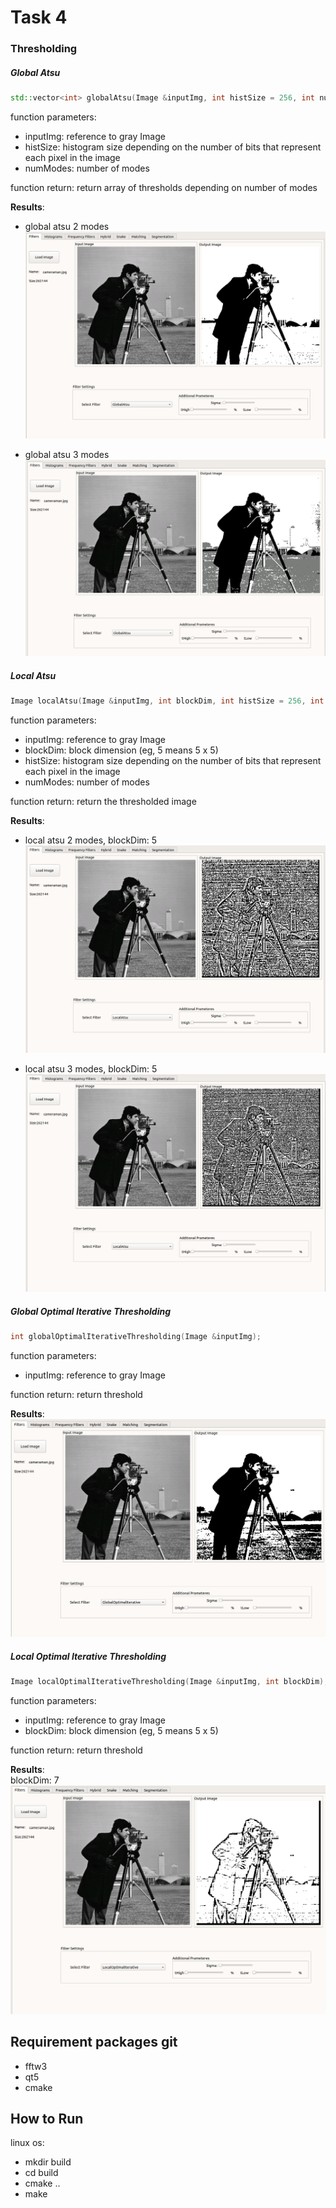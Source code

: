 # Task 4
### Thresholding
##### Global Atsu
```c++
std::vector<int> globalAtsu(Image &inputImg, int histSize = 256, int numModes = 2);
```
function parameters:
  * inputImg: reference to gray Image
  * histSize: histogram size depending on the number of bits that represent each pixel in the image
  * numModes: number of modes

function return: return array of thresholds depending on number of modes

**Results**:<br>
* global atsu 2 modes
![](images/atsu-global-2-modes.png)
  
* global atsu 3 modes
![](images/atsu-global-3-modes.png)

##### Local Atsu
```c++
Image localAtsu(Image &inputImg, int blockDim, int histSize = 256, int numModes = 2);
```
function parameters:
* inputImg: reference to gray Image
* blockDim: block dimension (eg, 5 means 5 x 5)
* histSize: histogram size depending on the number of bits that represent each pixel in the image
* numModes: number of modes

function return: return the thresholded image

**Results**:<br>
* local atsu 2 modes, blockDim: 5
![](images/atsu-local-2-modes.png)

* local atsu 3 modes, blockDim: 5
![](images/atsu-local-3-modes.png)
##### Global Optimal Iterative Thresholding

```c++
int globalOptimalIterativeThresholding(Image &inputImg);
```
function parameters:
   * inputImg: reference to gray Image 

function return: return threshold

 **Results**:<br>
![](images/global-optimal.png)

##### Local Optimal Iterative Thresholding
```c++
Image localOptimalIterativeThresholding(Image &inputImg, int blockDim);
```
function parameters:
* inputImg: reference to gray Image
* blockDim: block dimension (eg, 5 means 5 x 5)

function return: return threshold

**Results**:<br>
blockDim: 7
![](images/local-optimal.png)
## Requirement packages git
* fftw3
* qt5
* cmake

## How to Run
linux os:
* mkdir build
* cd build 
* cmake ..
* make 

